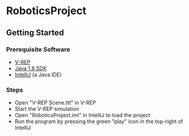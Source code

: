 # RoboticsProject

## Getting Started

### Prerequisite Software
* [V-REP](http://www.coppeliarobotics.com/downloads.html)
* [Java 1.8 SDK](http://www.oracle.com/technetwork/pt/java/javase/downloads/jdk8-downloads-2133151.html)
* [IntelliJ](https://www.jetbrains.com/idea/) (a Java IDE)

### Steps
* Open "V-REP Scene.ttt" in V-REP
* Start the V-REP simulation
* Open "RoboticsProject.iml" in IntelliJ to load the project
* Run the program by pressing the green "play" icon in the top-right of IntelliJ
